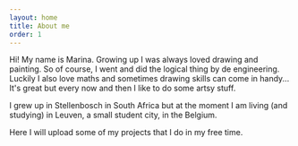 ```yaml
---
layout: home
title: About me
order: 1
---
```


Hi! My name is Marina. Growing up I was always loved drawing and painting. So of course, I went and did the logical thing by de engineering. Luckily I also love maths and sometimes drawing skills can come in handy...
It's great but every now and then I like to do some artsy stuff.



I grew up in Stellenbosch in South Africa but at the moment I am living (and studying) in Leuven, a small student city, in the Belgium.

Here I will upload some of my projects that I do in my free time.
